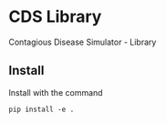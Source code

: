 # CDS Library
Contagious Disease Simulator - Library

## Install

Install with the command

    pip install -e .
